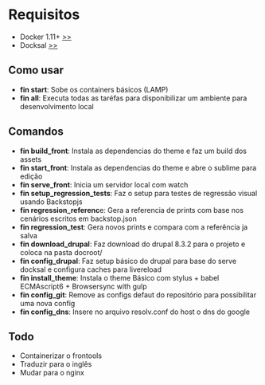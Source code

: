 # Requisitos

- Docker 1.11+ [>>](https://docs.docker.com/engine/installation/)
- Docksal [>>](http://docksal.readthedocs.io/en/master/getting-started/env-setup/)

##  Como usar
- **fin start**: Sobe os containers básicos (LAMP)
- **fin all**: Executa todas as taréfas para disponibilizar um ambiente para desenvolvimento local


## Comandos
 - **fin build_front**: Instala as dependencias do theme e faz um build dos assets
 - **fin start_front**: Instala as dependencias do theme e abre o sublime para edição
 - **fin serve_front**: Inicia um servidor local com watch
 - **fin setup_regression_tests**: Faz o setup para testes de regressão visual usando Backstopjs
 - **fin regression_referenc**e: Gera a referencia de prints com base nos cenários escritos em backstop.json
 - **fin regression_test**: Gera novos prints e compara com a referência ja salva
 - **fin download_drupal**: Faz download do drupal 8.3.2 para o projeto  e coloca na pasta docroot/
 - **fin config_drupal**: Faz setup básico do drupal para base do serve docksal e configura caches para livereload
 - **fin install_theme**: Instala o theme Básico com stylus + babel ECMAscript6 + Browsersync with gulp
 - **fin config_git**: Remove as configs defaut do repositório para possibilitar uma nova config
 - **fin config_dns**: Insere no arquivo resolv.conf do host o dns do google 


 ## Todo
 - Containerizar o frontools
 - Traduzir para o inglês
 - Mudar para o nginx